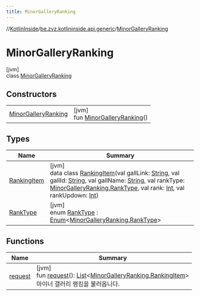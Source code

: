 ```yaml
---
title: MinorGalleryRanking
---
```

//[KotlinInside](../../../index.html)/[be.zvz.kotlininside.api.generic](../index.html)/[MinorGalleryRanking](index.html)



# MinorGalleryRanking



[jvm]\
class [MinorGalleryRanking](index.html)



## Constructors


| | |
|---|---|
| [MinorGalleryRanking](-minor-gallery-ranking.html) | [jvm]<br>fun [MinorGalleryRanking](-minor-gallery-ranking.html)() |


## Types


| Name | Summary |
|---|---|
| [RankingItem](-ranking-item/index.html) | [jvm]<br>data class [RankingItem](-ranking-item/index.html)(val gallLink: [String](https://kotlinlang.org/api/latest/jvm/stdlib/kotlin/-string/index.html), val gallId: [String](https://kotlinlang.org/api/latest/jvm/stdlib/kotlin/-string/index.html), val gallName: [String](https://kotlinlang.org/api/latest/jvm/stdlib/kotlin/-string/index.html), val rankType: [MinorGalleryRanking.RankType](-rank-type/index.html), val rank: [Int](https://kotlinlang.org/api/latest/jvm/stdlib/kotlin/-int/index.html), val rankUpdown: [Int](https://kotlinlang.org/api/latest/jvm/stdlib/kotlin/-int/index.html)) |
| [RankType](-rank-type/index.html) | [jvm]<br>enum [RankType](-rank-type/index.html) : [Enum](https://kotlinlang.org/api/latest/jvm/stdlib/kotlin/-enum/index.html)&lt;[MinorGalleryRanking.RankType](-rank-type/index.html)&gt; |


## Functions


| Name | Summary |
|---|---|
| [request](request.html) | [jvm]<br>fun [request](request.html)(): [List](https://kotlinlang.org/api/latest/jvm/stdlib/kotlin.collections/-list/index.html)&lt;[MinorGalleryRanking.RankingItem](-ranking-item/index.html)&gt;<br>마이너 갤러리 랭킹을 불러옵니다. |

